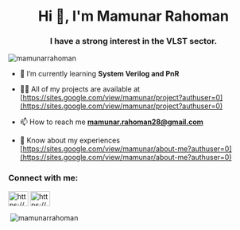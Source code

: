 <h1 align="center">Hi 👋, I'm Mamunar Rahoman</h1>
<h3 align="center">I have a strong interest in the VLST sector.</h3>

<p align="left"> <img src="https://komarev.com/ghpvc/?username=mamunarrahoman&label=Profile%20views&color=0e75b6&style=flat" alt="mamunarrahoman" /> </p>

- 🌱 I’m currently learning **System Verilog and PnR**

- 👨‍💻 All of my projects are available at [https://sites.google.com/view/mamunar/project?authuser=0](https://sites.google.com/view/mamunar/project?authuser=0)

- 📫 How to reach me **mamunar.rahoman28@gmail.com**

- 📄 Know about my experiences [https://sites.google.com/view/mamunar/about-me?authuser=0](https://sites.google.com/view/mamunar/about-me?authuser=0)

<h3 align="left">Connect with me:</h3>
<p align="left">
<a href="https://linkedin.com/in/https://www.linkedin.com/in/mamunar-rahoman-b0ba64201" target="blank"><img align="center" src="https://raw.githubusercontent.com/rahuldkjain/github-profile-readme-generator/master/src/images/icons/Social/linked-in-alt.svg" alt="https://www.linkedin.com/in/mamunar-rahoman-b0ba64201" height="30" width="40" /></a>
<a href="https://fb.com/https://www.facebook.com/mamunar.rahoman.7?mibextid=zbwkwl" target="blank"><img align="center" src="https://raw.githubusercontent.com/rahuldkjain/github-profile-readme-generator/master/src/images/icons/Social/facebook.svg" alt="https://www.facebook.com/mamunar.rahoman.7?mibextid=zbwkwl" height="30" width="40" /></a>
</p>

<p>&nbsp;<img align="center" src="https://github-readme-stats.vercel.app/api?username=mamunarrahoman&show_icons=true&locale=en" alt="mamunarrahoman" /></p>
